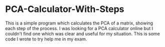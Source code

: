 # PCA-Calculator-With-Steps
This is a simple program which calculates the PCA of a matrix, showing each step of the process.
I was looking for a PCA calculator online but I couldn't find one which was clear and useful for my situation. This is some code I wrote to try help me in my exam.
